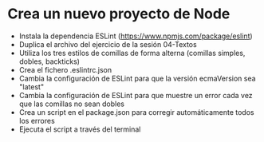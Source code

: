 # Crea un nuevo proyecto de Node

- Instala la dependencia ESLint (https://www.npmjs.com/package/eslint)
- Duplica el archivo del ejercicio de la sesión 04-Textos
- Utiliza los tres estilos de comillas de forma alterna (comillas simples, dobles, backticks)
- Crea el fichero .eslintrc.json
- Cambia la configuración de ESLint para que la versión ecmaVersion sea "latest"
- Cambia la configuración de ESLint para que muestre un error cada vez que las comillas no sean dobles
- Crea un script en el package.json para corregir automáticamente todos los errores
- Ejecuta el script a través del terminal